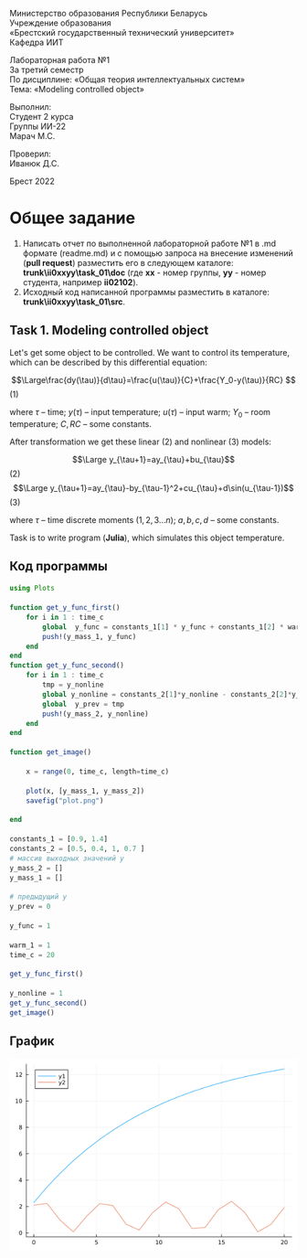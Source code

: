 Министерство образования Республики Беларусь <br/>
Учреждение образования <br/>
«Брестский государственный технический университет» <br/>
Кафедра ИИТ <br/>

Лабораторная работа №1 <br/>
За третий семестр <br/>
По дисциплине: «Общая теория интеллектуальных систем» <br/>
Тема: «Modeling controlled object» <br/>

Выполнил: <br/>
Студент 2 курса <br/>
Группы ИИ-22 <br/>
Марач М.С. <br/>

Проверил: <br/>
Иванюк Д.С. <br/>

Брест 2022 <br/>

# Общее задание #
1. Написать отчет по выполненной лабораторной работе №1 в .md формате (readme.md) и с помощью запроса на внесение изменений (**pull request**) разместить его в следующем каталоге: **trunk\ii0xxyy\task_01\doc** (где **xx** - номер группы, **yy** - номер студента, например **ii02102**).
2. Исходный код написанной программы разместить в каталоге: **trunk\ii0xxyy\task_01\src**.

## Task 1. Modeling controlled object ##
Let's get some object to be controlled. We want to control its temperature, which can be described by this differential equation:

$$\Large\frac{dy(\tau)}{d\tau}=\frac{u(\tau)}{C}+\frac{Y_0-y(\tau)}{RC} $$ (1)

where $\tau$ – time; $y(\tau)$ – input temperature; $u(\tau)$ – input warm; $Y_0$ – room temperature; $C,RC$ – some constants.

After transformation we get these linear (2) and nonlinear (3) models:

$$\Large y_{\tau+1}=ay_{\tau}+bu_{\tau}$$ (2)
$$\Large y_{\tau+1}=ay_{\tau}-by_{\tau-1}^2+cu_{\tau}+d\sin(u_{\tau-1})$$ (3)

where $\tau$ – time discrete moments ($1,2,3{\dots}n$); $a,b,c,d$ – some constants.

Task is to write program (**Julia**), which simulates this object temperature.


## Код программы ##

~~~julia
using Plots

function get_y_func_first()
    for i in 1 : time_c  
        global  y_func = constants_1[1] * y_func + constants_1[2] * warm_1
        push!(y_mass_1, y_func) 
    end  
end
function get_y_func_second()
    for i in 1 : time_c
        tmp = y_nonline
        global y_nonline = constants_2[1]*y_nonline - constants_2[2]*y_prev^2 + constants_2[3]*warm_1 + constants_2[4]*sin(warm_1) 
        global  y_prev = tmp
        push!(y_mass_2, y_nonline)
    end
end

function get_image()

    x = range(0, time_c, length=time_c)

    plot(x, [y_mass_1, y_mass_2])
    savefig("plot.png")
    
end

constants_1 = [0.9, 1.4]
constants_2 = [0.5, 0.4, 1, 0.7 ]
# массив выходных значений y
y_mass_2 = []
y_mass_1 = []

# предыдущий у 
y_prev = 0

y_func = 1 

warm_1 = 1
time_c = 20

get_y_func_first()

y_nonline = 1
get_y_func_second()
get_image()
~~~

## График ##

![график](/trunk/ii02214/task_01/doc/plot.png)

